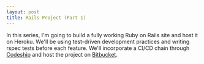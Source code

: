 ```yaml
---
layout: post
title: Rails Project (Part 1)
---
```


In this series, I'm going to build a fully working Ruby on Rails site and host it on Heroku.  We'll be using test-driven development practices and writing rspec tests before each feature.  We'll incorporate a CI/CD chain through [Codeship](http://www.codeship.com/) and host the project on [Bitbucket](http://www.bitbucket.org/).